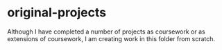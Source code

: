 # original-projects

Although I have completed a number of projects as coursework or as extensions of coursework, I am creating work in this folder from scratch.
